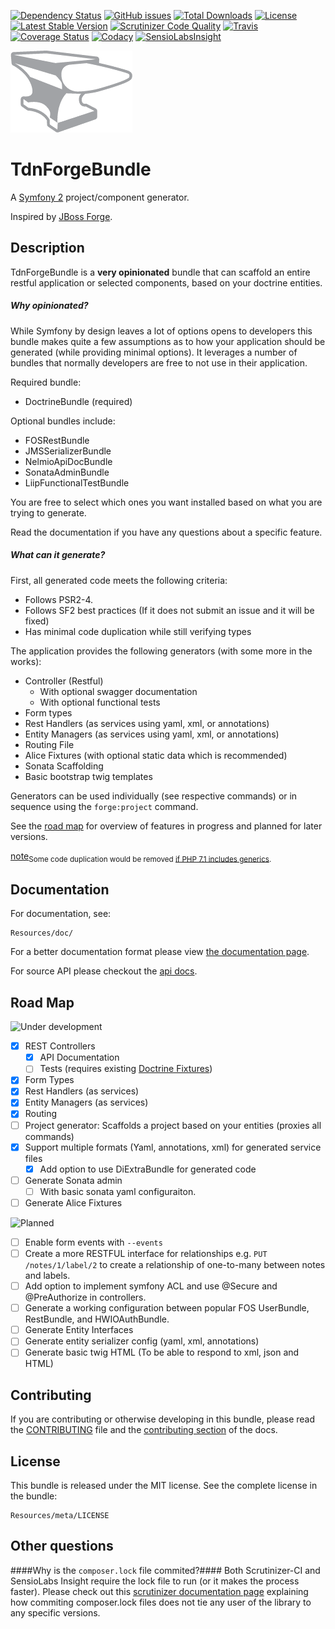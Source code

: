 [![Dependency Status][version eye shield]][version eye]
[![GitHub issues][github issues]][issues page]
[![Total Downloads][downloads shield]][packagist page]
[![License][license shield]][packagist page]
[![Latest Stable Version][latest version shield]][packagist page]
[![Scrutinizer Code Quality][scrutinizer score shield]][scrutinizer page]
[![Travis][travis build shield]][travis page]
[![Coverage Status][coveralls badge]][coveralls page]
[![Codacy][codacy shield]][codacy page]
[![SensioLabsInsight][sensio shield]][sensio page]

![Icon][forge icon]

TdnForgeBundle
==============
A [Symfony 2][symfony 2] project/component generator.

Inspired by [JBoss Forge](http://forge.jboss.org/).

Description
-----------
TdnForgeBundle is a <b>very opinionated</b> bundle that can scaffold
an entire restful application or selected components, based on your doctrine entities.

##### Why opinionated?
While Symfony by design leaves a lot of options opens to developers this bundle makes quite a
few assumptions as to how your application should be generated (while providing minimal options).
It leverages a number of bundles that normally developers are free to not use in their application.

Required bundle:

- DoctrineBundle (required)

Optional bundles include:

- FOSRestBundle
- JMSSerializerBundle
- NelmioApiDocBundle
- SonataAdminBundle
- LiipFunctionalTestBundle

You are free to select which ones you want installed based on what you are trying to generate.

Read the documentation if you have any questions about a specific feature.

##### What can it generate?

First, all generated code meets the following criteria:

* Follows PSR2-4.
* Follows SF2 best practices (If it does not submit an issue and it will be fixed)
* Has minimal code duplication while still verifying types

The application provides the following generators (with some more in the works):

- Controller (Restful)
  - With optional swagger documentation
  - With optional functional tests
- Form types
- Rest Handlers (as services using yaml, xml, or annotations)
- Entity Managers (as services using yaml, xml, or annotations)
- Routing File
- Alice Fixtures (with optional static data which is recommended)
- Sonata Scaffolding
- Basic bootstrap twig templates

Generators can be used individually (see respective commands) or in sequence using the `forge:project` command.

See the [road map](#road-map) for overview of features in progress and planned for later versions.

[note]<sub>Some code duplication would be removed [if PHP 7.1 includes generics].</sub>

Documentation
-------------

For documentation, see:

    Resources/doc/

For a better documentation format please view [the documentation page].

For source API please checkout the [api docs].

Road Map
--------
![Under development][milestone shield]
- [x] REST Controllers
  - [x] API Documentation
  - [ ] Tests (requires existing [Doctrine Fixtures](/Doctrine/DoctrineFixturesBundle))
- [x] Form Types
- [x] Rest Handlers (as services)
- [x] Entity Managers (as services)
- [x] Routing
- [ ] Project generator: Scaffolds a project based on your entities (proxies all commands)
- [x] Support multiple formats (Yaml, annotations, xml) for generated service files
  - [x] Add option to use DiExtraBundle for generated code
- [ ] Generate Sonata admin
  - [ ] With basic sonata yaml configuraiton.
- [ ] Generate Alice Fixtures

![Planned][planned shield]
- [ ] Enable form events with `--events`
- [ ] Create a more RESTFUL interface for relationships e.g. `PUT /notes/1/label/2` 
  to create a relationship of one-to-many between notes and labels.
- [ ] Add option to implement symfony ACL and use @Secure and @PreAuthorize in controllers.
- [ ] Generate a working configuration between popular FOS UserBundle, RestBundle, and HWIOAuthBundle.
- [ ] Generate Entity Interfaces
- [ ] Generate entity serializer config (yaml, xml, annotations)
- [ ] Generate basic twig HTML (To be able to respond to xml, json and HTML)

Contributing
------------

If you are contributing or otherwise developing in this bundle, please read the [CONTRIBUTING](CONTRIBUTING.md) file
and the [contributing section] of the docs.

License
-------

This bundle is released under the MIT license. See the complete license in the
bundle:

    Resources/meta/LICENSE

Other questions
---------------

####Why is the `composer.lock` file commited?####
Both Scrutinizer-CI and SensioLabs Insight require the lock file to run (or it makes the process faster). 
Please check out this [scrutinizer documentation page] explaining how commiting composer.lock files does
 not tie any user of the library to any specific versions.


[if PHP 7.1 includes generics]: https://wiki.php.net/rfc/generics
[the documentation page]: https://thedevnetwork.github.io/TdnForgeBundle
[version eye shield]: https://www.versioneye.com/user/projects/55e409bfc6d8f200150003bd/badge.svg?style=flat-square
[version eye]: https://www.versioneye.com/user/projects/55e409bfc6d8f200150003bd
[github issues]: https://img.shields.io/github/issues/vpassapera/tdnforgebundle.svg?style=flat-square
[issues page]: https://github.com/vpassapera/TdnForgeBundle/issues
[downloads shield]: https://img.shields.io/packagist/dt/tdn/forgebundle.svg?style=flat-square
[packagist page]: https://packagist.org/packages/tdn/forgebundle
[license shield]: https://img.shields.io/packagist/l/tdn/forgebundle.svg?style=flat-square
[latest version shield]: https://img.shields.io/packagist/v/tdn/forgebundle.svg?style=flat-square
[scrutinizer score shield]: https://img.shields.io/scrutinizer/g/vpassapera/TdnForgeBundle.svg?style=flat-square
[scrutinizer page]: https://scrutinizer-ci.com/g/vpassapera/TdnForgeBundle
[scrutinizer documentation page]: https://scrutinizer-ci.com/docs/tools/php/php-analyzer/guides/composer_dependencies
[travis build shield]: https://img.shields.io/travis/vpassapera/TdnForgeBundle.svg?style=flat-square
[travis page]: https://travis-ci.org/vpassapera/TdnForgeBundle
[coveralls badge]: https://img.shields.io/coveralls/vpassapera/TdnForgeBundle/develop.svg?style=flat-square
[coveralls page]: https://coveralls.io/github/vpassapera/TdnForgeBundle?branch=develop
[codacy shield]: https://img.shields.io/codacy/9a9be3063c8d44ca8709497469e3d097.svg?style=flat-square
[codacy page]: https://www.codacy.com/public/vpassapera/TdnForgeBundle
[sensio shield]: https://insight.sensiolabs.com/projects/06cbb1f1-948c-442d-97da-06836bb6068d/mini.png
[sensio page]: https://insight.sensiolabs.com/projects/06cbb1f1-948c-442d-97da-06836bb6068d
[forge icon]: https://raw.githubusercontent.com/TheDevNetwork/Aux/master/images/forge.png
[milestone shield]: https://img.shields.io/badge/milestone-1.0.0-green.svg
[symfony 2]: http://symfony.com
[note]: https://img.shields.io/badge/note-*-orange.svg
[planned shield]: https://img.shields.io/badge/status-planned-5F9FDE.svg
[contributing section]: https://thedevnetwork.github.io/TdnForgeBundle/_static/docs/contributing/index.html
[api docs]: https://thedevnetwork.github.io/TdnForgeBundle/_static/api/index.html
